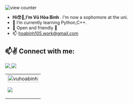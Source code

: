 ![view counter](https://komarev.com/ghpvc/?username=VuHoaBinh&label=Profile%20views&color=005b96&style=flat-square)
- <strong>Hi😙👋,I’m Vũ Hòa Bình </strong>. I'm now a sophomore at the uni.
- 🌱 I’m currently learning Python,C++.
- 💬 Open and friendly 🙂
- 📫 hoabinh105.work@gmail.com

## 📫✌️ Connect with me:
<p align="left">
  <a href="https://www.facebook.com/Btomsenior10x/" alt="Facebook">
    <img src="https://img.icons8.com/office/48/null/facebook.png"/>
  </a>
  <a href="mailto:hoabinh105.work@gmail.com">
    <img src="https://img.icons8.com/doodle/48/null/apple-mail.png"/>
  </a>
</p>

<table style="width:100%;">
  <tr>
    <td>
      <img src="https://github-readme-stats.vercel.app/api?username=vuhoabinh&theme=city_lights&text_color=179fa3&show_icons=true&count_private=true&include_all_commits=true&custom_title=VuHoaBinh's%20Github%20Stats" alt="vuhoabinh" width="100%"/>
      <p>
      <a href="#"><img src="https://github-profile-summary-cards.vercel.app/api/cards/stats?username=VuHoaBinh&theme=tokyonight" /></a>
      </p>
  </td>
  </tr>
</table>
    

<!---
VuHoaBinh/VuHoaBinh is a ✨ special ✨ repository because its `README.md` (this file) appears on your GitHub profile.
You can click the Preview link to take a look at your changes.
--->
